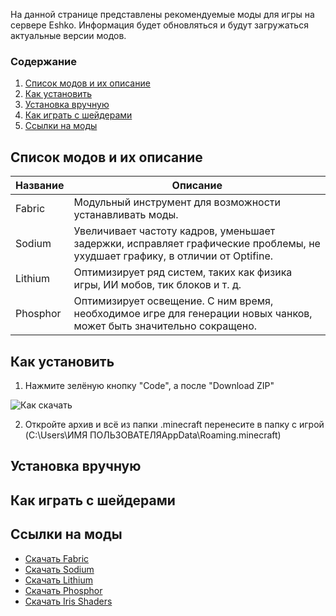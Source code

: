 На данной странице представлены рекомендуемые моды для игры на сервере Eshko. Информация будет обновляться и будут загружаться актуальные версии модов.

### Содержание
1. [Список модов и их описание](#список_модов)
2. [Как установить](#установка)
3. [Установка вручную](#ручная_установка)
4. [Как играть с шейдерами](#шейдеры)
5. [Ссылки на моды](#ссылки)


## Список модов и их описание <a name="список_модов"></a>

Название  | Описание
----------------|----------------------
Fabric       | Модульный инструмент для возможности устанавливать моды.
Sodium       | Увеличивает частоту кадров, уменьшает задержки, исправляет графические проблемы, не ухудшает графику, в отличии от Optifine.
Lithium   | Оптимизирует ряд систем, таких как физика игры, ИИ мобов, тик блоков и т. д.
Phosphor       | Оптимизирует освещение. С ним время, необходимое игре для генерации новых чанков, может быть значительно сокращено.

## Как установить <a name="установка"></a>
1. Нажмите зелёную кнопку "Code", а после "Download ZIP"

![Как скачать](https://i.postimg.cc/h47mBjhL/10-04-23-16-32-13.png "Скачать")

2. Откройте архив и всё из папки .minecraft перенесите в папку с игрой (C:\Users\ИМЯ ПОЛЬЗОВАТЕЛЯAppData\Roaming\.minecraft)


## Установка вручную <a name="ручная_установка"></a>

## Как играть с шейдерами <a name="шейдеры"></a>

## Ссылки на моды <a name="ссылки"></a>
* [Скачать Fabric](https://fabricmc.net/use/installer)
* [Скачать Sodium](https://www.curseforge.com/minecraft/mc-mods/sodium)
* [Скачать Lithium](https://www.curseforge.com/minecraft/mc-mods/lithium)
* [Скачать Phosphor](https://www.curseforge.com/minecraft/mc-mods/phosphor)
* [Скачать Iris Shaders](https://www.curseforge.com/minecraft/mc-mods/irisshaders)
